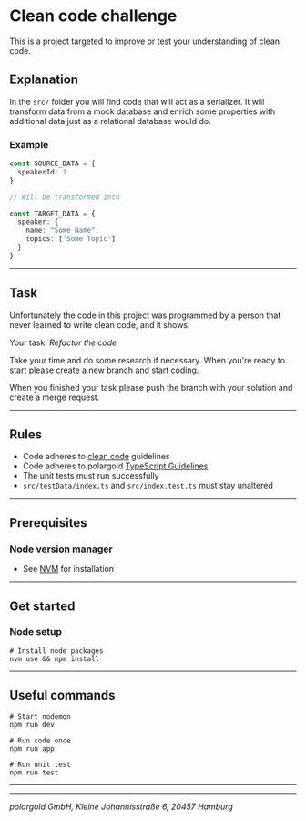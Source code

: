 # Clean code challenge

This is a project targeted to improve or test your understanding of clean code.

## Explanation

In the `src/` folder you will find code that will act as a serializer.
It will transform data from a mock database and enrich some properties with
additional data just as a relational database would do.

### Example

```typescript
const SOURCE_DATA = {
  speakerId: 1
}

// Will be transformed into

const TARGET_DATA = {
  speaker: {
    name: "Some Name",
    topics: ["Some Topic"]
  }
}
```

---

## Task

Unfortunately the code in this project was programmed by a person
that never learned to write clean code, and it shows.

Your task: _Refactor the code_

Take your time and do some research if necessary. When you're ready to start
please create a new branch and start coding.

When you finished your task please push the branch with your solution
and create a merge request.

---

## Rules

- Code adheres to [clean code](https://de.wikipedia.org/wiki/Clean_Code) guidelines
- Code adheres to
  polargold [TypeScript Guidelines](https://polargold.atlassian.net/wiki/external/MjdkMmQ5MGM1ZmVlNGFjMWJiNGFmZmVkYzM5ZTljNjY)
- The unit tests must run successfully
- `src/testData/index.ts` and `src/index.test.ts` must stay unaltered

---

## Prerequisites

### Node version manager

- See [NVM](https://github.com/nvm-sh/nvm#install--update-script) for installation

---

## Get started

### Node setup

```shell
# Install node packages
nvm use && npm install
```

---

## Useful commands

```shell
# Start nodemon
npm run dev
```

```shell
# Run code once
npm run app
```

```shell
# Run unit test
npm run test
```

---

---

_polargold GmbH, Kleine Johannisstraße 6, 20457 Hamburg_
